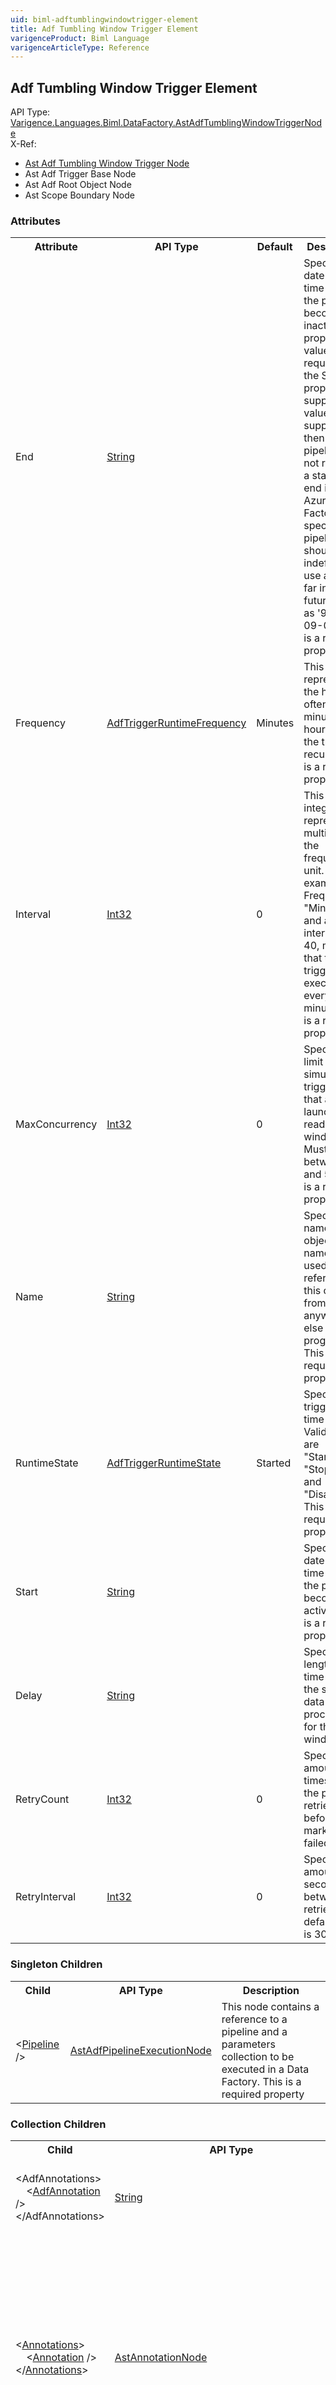 ```yaml
---
uid: biml-adftumblingwindowtrigger-element
title: Adf Tumbling Window Trigger Element
varigenceProduct: Biml Language
varigenceArticleType: Reference
---
```

## Adf Tumbling Window Trigger Element<div class="AssemblyInfoGroup"><div class="CrossReferenceGroup"><div class="CrossReferenceHeader">API Type:</div><div class="CrossReferenceValue"><a href="../api-reference/Varigence.Languages.Biml.DataFactory.AstAdfTumblingWindowTriggerNode.html">Varigence.Languages.Biml.DataFactory.AstAdfTumblingWindowTriggerNode</a></div></div><div class="CrossReferenceGroup"><div class="CrossReferenceHeader">X-Ref:</div><ul class="xrefRow"><li><a class='xref' href ="Varigence.Languages.Biml.DataFactory.AstAdfTumblingWindowTriggerNode.html">Ast Adf Tumbling Window Trigger Node</a></li><li><span>Ast Adf Trigger Base Node</span></li><li><span>Ast Adf Root Object Node</span></li><li><span>Ast Scope Boundary Node</span></li></ul></div></div><div class="AttributeGroup"><h3>Attributes</h3><table id="AttributeList" class="AttributeList"><tbody><tr><th class="AttributeNameColumnHeader">Attribute</th><th class="AttributeTypeColumnHeader">API Type</th><th class="AttributeDefaultColumnHeader">Default</th><th class="AttributeSummaryColumnHeader">Description</th></tr><tr class="ad0"><td class="AttributeName">End</td><td class="AttributeType"><a href="https://msdn.microsoft.com/en-us/library/System.String.aspx">String</a></td><td class="AttributeDefault">&nbsp;</td><td class="AttributeSummary"><div class ="SummaryItem">Specifies the date and time at which the pipeline becomes inactive. This property value is required if the Start property is supplied. If a value is not supplied, then the pipeline will not run until a start and end is set on Azure Data Factory. To specify that pipeline should run indefinitely, use a date far in the future such as '9999-09-09'. This is a required property</div></td></tr><tr class="ad1"><td class="AttributeName">Frequency</td><td class="AttributeType"><a href="../api-reference/Varigence.Languages.Biml.DataFactory.AdfTriggerRuntimeFrequency.html">AdfTriggerRuntimeFrequency</a></td><td class="AttributeDefault">Minutes</td><td class="AttributeSummary"><div class ="SummaryItem">This represents the how often (in minutes or hours) that the trigger recurs. This is a required property</div></td></tr><tr class="ad0"><td class="AttributeName">Interval</td><td class="AttributeType"><a href="https://msdn.microsoft.com/en-us/library/System.Int32.aspx">Int32</a></td><td class="AttributeDefault">0</td><td class="AttributeSummary"><div class ="SummaryItem">This positive integer represents a multiplier for the frequency unit. For example, a Frequency of "Minutes" and an interval of 40, means that the trigger will execute every 40 minutes. This is a required property</div></td></tr><tr class="ad1"><td class="AttributeName">MaxConcurrency</td><td class="AttributeType"><a href="https://msdn.microsoft.com/en-us/library/System.Int32.aspx">Int32</a></td><td class="AttributeDefault">0</td><td class="AttributeSummary"><div class ="SummaryItem">Specifies the limit of simultaneous trigger runs that are launched for ready windows. Must be between 1 and 50. This is a required property</div></td></tr><tr class="ad0"><td class="AttributeName">Name</td><td class="AttributeType"><a href="https://msdn.microsoft.com/en-us/library/System.String.aspx">String</a></td><td class="AttributeDefault">&nbsp;</td><td class="AttributeSummary"><div class ="SummaryItem">Specifies the name of the object.  This name can be used to reference this object from anywhere else in the program. This is a required property</div></td></tr><tr class="ad1"><td class="AttributeName">RuntimeState</td><td class="AttributeType"><a href="../api-reference/Varigence.Languages.Biml.DataFactory.AdfTriggerRuntimeState.html">AdfTriggerRuntimeState</a></td><td class="AttributeDefault">Started</td><td class="AttributeSummary"><div class ="SummaryItem">Specifies the trigger's run time state. Valid values are "Started", "Stopped", and "Disabled". This is a required property</div></td></tr><tr class="ad0"><td class="AttributeName">Start</td><td class="AttributeType"><a href="https://msdn.microsoft.com/en-us/library/System.String.aspx">String</a></td><td class="AttributeDefault">&nbsp;</td><td class="AttributeSummary"><div class ="SummaryItem">Specifies the date and time at which the pipeline becomes active. This is a required property</div></td></tr><tr class="ad1"><td class="AttributeName">Delay</td><td class="AttributeType"><a href="https://msdn.microsoft.com/en-us/library/System.String.aspx">String</a></td><td class="AttributeDefault">&nbsp;</td><td class="AttributeSummary"><div class ="SummaryItem">Specifies the length of time to defer the start of data processing for the window. </div></td></tr><tr class="ad0"><td class="AttributeName">RetryCount</td><td class="AttributeType"><a href="https://msdn.microsoft.com/en-us/library/System.Int32.aspx">Int32</a></td><td class="AttributeDefault">0</td><td class="AttributeSummary"><div class ="SummaryItem">Specifies the amount of times that the pipeline retries before being marked as failed. </div></td></tr><tr class="ad1"><td class="AttributeName">RetryInterval</td><td class="AttributeType"><a href="https://msdn.microsoft.com/en-us/library/System.Int32.aspx">Int32</a></td><td class="AttributeDefault">0</td><td class="AttributeSummary"><div class ="SummaryItem">Specifies the amount of seconds between retries, the default value is 30. </div></td></tr></tbody></table></div><div class="ChildGroup">### Singleton Children<table id="ChildList" class="ChildList"><tbody><tr><th class="ChildNameColumnHeader">Child</th><th class="ChildTypeColumnHeader">API Type</th><th class="ChildSummaryColumnHeader">Description</th></tr><tr class="cd0"><td class="ChildName"><span class="punc">&lt;</span><a href=Varigence.Languages.Biml.DataFactory.AstAdfPipelineExecutionNode.html">Pipeline</a><span class="punc"> /&gt;</span></td><td class="ChildType"><a href="../api-reference/Varigence.Languages.Biml.DataFactory.AstAdfPipelineExecutionNode.html">AstAdfPipelineExecutionNode</a></td><td class="ChildSummary">This node contains a reference to a pipeline and a parameters collection to be executed in a Data Factory. This is a required property</td></tr></tbody></table></div><div class="ChildGroup">### Collection Children<table id="ChildList" class="ChildList"><tbody><tr><th class="ChildNameColumnHeader">Child</th><th class="ChildTypeColumnHeader">API Type</th><th class="ChildSummaryColumnHeader">Description</th></tr><tr class="cd0"><td class="ChildName"><span class="punc">&lt;</span>AdfAnnotations<span class="punc">&gt;</span><br />&nbsp;&nbsp;&nbsp;&nbsp;<span class="punc">&lt;</span><a href=https://msdn.microsoft.com/en-us/library/System.String.aspx">AdfAnnotation</a> <span class="punc">/&gt;</span><br /><span class="punc">&lt;/</span>AdfAnnotations<span class="punc">&gt;</span></td><td class="ChildType"><a href="https://msdn.microsoft.com/en-us/library/System.String.aspx">String</a></td><td class="ChildSummary"><div class ="SummaryItem">This is the collection of annotations that will be emitted in the json. </div> </td></tr><tr class="cd1"><td class="ChildName"><span class="punc">&lt;</span><a href=Varigence.Languages.Biml.AstNode_Annotations.html">Annotations</a><span class="punc">&gt;</span><br />&nbsp;&nbsp;&nbsp;&nbsp;<span class="punc">&lt;</span><a href=Varigence.Languages.Biml.AstAnnotationNode.html">Annotation</a> <span class="punc">/&gt;</span><br /><span class="punc">&lt;/</span><a href=Varigence.Languages.Biml.AstNode_Annotations.html">Annotations</a><span class="punc">&gt;</span></td><td class="ChildType"><a href="../api-reference/Varigence.Languages.Biml.AstAnnotationNode.html">AstAnnotationNode</a></td><td class="ChildSummary"><div class ="SummaryItem">This is a collection of annotation items that can be used to specify documentation, tags, or other information.  Annotations are particularly useful for storing information about nodes that can be used by BimlScript code. </div> </td></tr><tr class="cd0"><td class="ChildName"><span class="punc">&lt;</span><a href=Varigence.Languages.Biml.DataFactory.AstAdfTumblingWindowTriggerNode_Dependencies.html">Dependencies</a><span class="punc">&gt;</span><br />&nbsp;&nbsp;&nbsp;&nbsp;<span class="punc">&lt;</span><a href=Varigence.Languages.Biml.DataFactory.AstAdfTumblingWindowTriggerDependencyNode.html">Dependency</a> <span class="punc">/&gt;</span><br /><span class="punc">&lt;/</span><a href=Varigence.Languages.Biml.DataFactory.AstAdfTumblingWindowTriggerNode_Dependencies.html">Dependencies</a><span class="punc">&gt;</span></td><td class="ChildType"><a href="../api-reference/Varigence.Languages.Biml.DataFactory.AstAdfTumblingWindowTriggerDependencyNode.html">AstAdfTumblingWindowTriggerDependencyNode</a></td><td class="ChildSummary"><div class ="SummaryItem">This is the collection of activity dependencies that will control the execution of this Tumbling Window Trigger. </div> </td></tr></tbody></table></div>